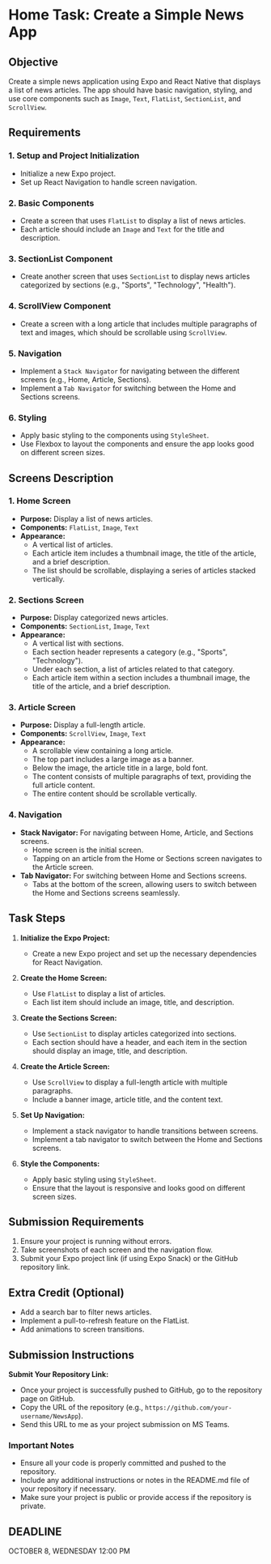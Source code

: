 # Home Task: Create a Simple News App

## Objective
Create a simple news application using Expo and React Native that displays a list of news articles. The app should have basic navigation, styling, and use core components such as `Image`, `Text`, `FlatList`, `SectionList`, and `ScrollView`.

## Requirements

### 1. Setup and Project Initialization
- Initialize a new Expo project.
- Set up React Navigation to handle screen navigation.

### 2. Basic Components
- Create a screen that uses `FlatList` to display a list of news articles.
- Each article should include an `Image` and `Text` for the title and description.

### 3. SectionList Component
- Create another screen that uses `SectionList` to display news articles categorized by sections (e.g., "Sports", "Technology", "Health").

### 4. ScrollView Component
- Create a screen with a long article that includes multiple paragraphs of text and images, which should be scrollable using `ScrollView`.

### 5. Navigation
- Implement a `Stack Navigator` for navigating between the different screens (e.g., Home, Article, Sections).
- Implement a `Tab Navigator` for switching between the Home and Sections screens.

### 6. Styling
- Apply basic styling to the components using `StyleSheet`.
- Use Flexbox to layout the components and ensure the app looks good on different screen sizes.

## Screens Description

### 1. Home Screen
- **Purpose:** Display a list of news articles.
- **Components:** `FlatList`, `Image`, `Text`
- **Appearance:** 
  - A vertical list of articles.
  - Each article item includes a thumbnail image, the title of the article, and a brief description.
  - The list should be scrollable, displaying a series of articles stacked vertically.

### 2. Sections Screen
- **Purpose:** Display categorized news articles.
- **Components:** `SectionList`, `Image`, `Text`
- **Appearance:** 
  - A vertical list with sections.
  - Each section header represents a category (e.g., "Sports", "Technology").
  - Under each section, a list of articles related to that category.
  - Each article item within a section includes a thumbnail image, the title of the article, and a brief description.

### 3. Article Screen
- **Purpose:** Display a full-length article.
- **Components:** `ScrollView`, `Image`, `Text`
- **Appearance:** 
  - A scrollable view containing a long article.
  - The top part includes a large image as a banner.
  - Below the image, the article title in a large, bold font.
  - The content consists of multiple paragraphs of text, providing the full article content.
  - The entire content should be scrollable vertically.

### 4. Navigation
- **Stack Navigator:** For navigating between Home, Article, and Sections screens.
  - Home screen is the initial screen.
  - Tapping on an article from the Home or Sections screen navigates to the Article screen.
- **Tab Navigator:** For switching between Home and Sections screens.
  - Tabs at the bottom of the screen, allowing users to switch between the Home and Sections screens seamlessly.

## Task Steps

1. **Initialize the Expo Project:**
   - Create a new Expo project and set up the necessary dependencies for React Navigation.

2. **Create the Home Screen:**
   - Use `FlatList` to display a list of articles.
   - Each list item should include an image, title, and description.

3. **Create the Sections Screen:**
   - Use `SectionList` to display articles categorized into sections.
   - Each section should have a header, and each item in the section should display an image, title, and description.

4. **Create the Article Screen:**
   - Use `ScrollView` to display a full-length article with multiple paragraphs.
   - Include a banner image, article title, and the content text.

5. **Set Up Navigation:**
   - Implement a stack navigator to handle transitions between screens.
   - Implement a tab navigator to switch between the Home and Sections screens.

6. **Style the Components:**
   - Apply basic styling using `StyleSheet`.
   - Ensure that the layout is responsive and looks good on different screen sizes.

## Submission Requirements
1. Ensure your project is running without errors.
2. Take screenshots of each screen and the navigation flow.
3. Submit your Expo project link (if using Expo Snack) or the GitHub repository link.

## Extra Credit (Optional)
- Add a search bar to filter news articles.
- Implement a pull-to-refresh feature on the FlatList.
- Add animations to screen transitions.

## Submission Instructions
**Submit Your Repository Link:**
   - Once your project is successfully pushed to GitHub, go to the repository page on GitHub.
   - Copy the URL of the repository (e.g., `https://github.com/your-username/NewsApp`).
   - Send this URL to me as your project submission on MS Teams.

### Important Notes
- Ensure all your code is properly committed and pushed to the repository.
- Include any additional instructions or notes in the README.md file of your repository if necessary.
- Make sure your project is public or provide access if the repository is private.

## DEADLINE
OCTOBER 8, WEDNESDAY
12:00 PM
